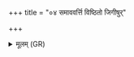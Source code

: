 +++
title = "०४ समाववर्त्ति विष्ठितो जिगीषुर्"

+++
<details><summary>मूलम् (GR)</summary>

+++(PSK 20.49.4)+++समाववर्त्ति विष्ठितो जिगीषुर्  
विश्वेषां कामश् चरताम् इहास्तु ।  
विश्वा द्वेषांसि दुरिता हित्व्- +++(hitvā)+++  
-आ यन्त्व् अनुव्रता सवितुर् दैव्यस्य ॥
</details>